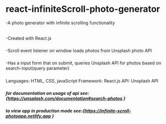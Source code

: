 # react-infiniteScroll-photo-generator

-A photo generator with infinite scrolling functionality


######
-Created with React.js


#####
-Scroll event listener on window loads photos from Unsplash photo API


#####
-Has a input form that on submit, queries Unsplash API for photos based on search-input(query parameter)


#####
Languages: HTML, CSS, javaScript
Framework: React.js
API: Unsplash API


#####
##### for documentation on usage of api see:{https://unsplash.com/documentation#search-photos }

##### to view app in production mode see:{https://infinite-scroll-photoapp.netlify.app }

